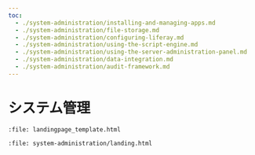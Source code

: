 ```yaml
---
toc:
  - ./system-administration/installing-and-managing-apps.md
  - ./system-administration/file-storage.md
  - ./system-administration/configuring-liferay.md
  - ./system-administration/using-the-script-engine.md
  - ./system-administration/using-the-server-administration-panel.md
  - ./system-administration/data-integration.md
  - ./system-administration/audit-framework.md
---
```

# システム管理

```{raw} html
:file: landingpage_template.html
```

```{raw} html
:file: system-administration/landing.html
```
